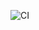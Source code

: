 ![CI](https://github.com/SergeyGurylev-Netology-Projects/ahs-04-testing/actions/workflows/web.yml/badge.svg)
